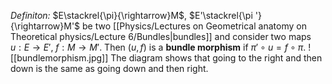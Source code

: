 *Definiton:*  $E\stackrel{\pi}{\rightarrow}M$, $E'\stackrel{\pi '}{\rightarrow}M'$ be two [[Physics/Lectures on Geometrical anatomy on Theoretical physics/Lecture 6/Bundles|bundles]] and consider two maps $u:E\rightarrow E'$, $f: M\rightarrow M'$. Then $(u,f)$ is a **bundle morphism** if $\pi '\circ u = f\circ \pi$.  ![[bundlemorphism.jpg]]
The diagram shows that going to the right and then down is the same as going down and then right.

